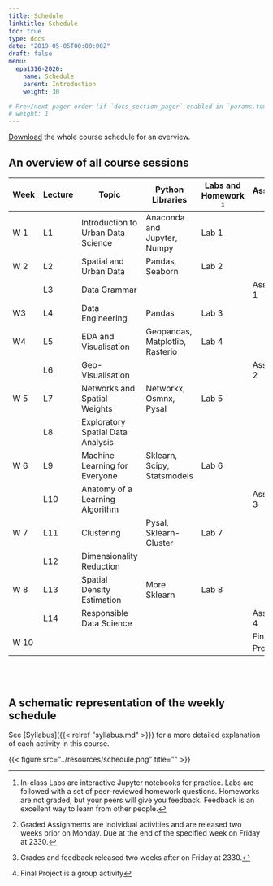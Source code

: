 ```yaml
---
title: Schedule
linktitle: Schedule
toc: true
type: docs
date: "2019-05-05T00:00:00Z"
draft: false
menu:
  epa1316-2020:
    name: Schedule
    parent: Introduction
    weight: 30

# Prev/next pager order (if `docs_section_pager` enabled in `params.toml`)
# weight: 1
---
```


[Download](../resources/epa1316-at-a-glance.pdf) the whole course schedule for an overview.

## An overview of all course sessions

| Week 	| Lecture 	| Topic                              	| Python Libraries                	| Labs and Homework [^1] 	| Assessment [^2][^3] 	|
|------	|---------	|------------------------------------	|---------------------------------	|---------------------	|---------------	|
| W 1  	| L1      	| Introduction to Urban Data Science 	| Anaconda and Jupyter, Numpy     	| Lab 1               	|               	|
| W 2  	| L2      	| Spatial and Urban Data             	| Pandas, Seaborn                 	| Lab 2               	|               	|
|      	| L3      	| Data Grammar                       	|                                 	|                     	| Assignment 1  	|
| W3   	| L4      	| Data Engineering                   	| Pandas                          	| Lab 3               	|               	|
| W4   	| L5      	| EDA and Visualisation              	| Geopandas, Matplotlib, Rasterio 	| Lab 4               	|               	|
|      	| L6      	| Geo-Visualisation                  	|                                 	|                     	| Assignment 2  	|
| W 5  	| L7      	| Networks and Spatial Weights       	| Networkx, Osmnx, Pysal          	| Lab 5               	|               	|
|      	| L8      	| Exploratory Spatial Data Analysis  	|                                 	|                     	|               	|
| W 6  	| L9      	| Machine Learning for Everyone      	| Sklearn, Scipy, Statsmodels     	| Lab 6               	|               	|
|      	| L10     	| Anatomy of a Learning Algorithm    	|                                 	|                     	| Assignment 3  	|
| W 7  	| L11     	| Clustering                         	| Pysal, Sklearn-Cluster          	| Lab 7               	|               	|
|      	| L12     	| Dimensionality Reduction           	|                                 	|                     	|               	|
| W 8  	| L13     	| Spatial Density Estimation         	| More Sklearn                    	| Lab 8               	|               	|
|      	| L14     	| Responsible Data Science           	|                                 	|                     	| Assignment 4  	|
| W 10 	|         	|                                    	|                                 	|                     	| Final Project[^4] 	|


[^1]: In-class Labs are interactive Jupyter notebooks for practice. Labs are followed with a set of peer-reviewed homework questions. Homeworks are not graded, but your peers will give you feedback. Feedback is an excellent way to learn from other people.
[^2]: Graded Assignments are individual activities and are released two weeks prior on Monday. Due at the end of the specified week on Friday at 2330.
[^3]: Grades and feedback released two weeks after on Friday at 2330.
[^4]: Final Project is a group activity

<br/>

<br/>

## A schematic representation of the weekly schedule

See [Syllabus]({{< relref "syllabus.md" >}}) for a more detailed explanation of each activity in this course.

{{< figure src="../resources/schedule.png" title="" >}}
